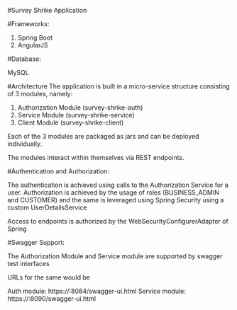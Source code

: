 #Survey Shrike Application

#Frameworks:

1. Spring Boot
2. AngularJS

#Database:

MySQL


#Architecture
The application is built in a micro-service structure consisting of 3 modules, namely:

1. Authorization Module (survey-shrike-auth)
2. Service Module (survey-shrike-service)
3. Client Module (survey-shrike-client)

Each of the 3 modules are packaged as jars and can be deployed individually.

The modules interact within themselves via REST endpoints.

#Authentication and Authorization:

The authentication is achieved using calls to the Authorization Service for a user.
Authorization is achieved by the usage of roles (BUSINESS_ADMIN and CUSTOMER) and the same is leveraged using Spring Security using a custom UserDetailsService

Access to endpoints is authorized by the WebSecurityConfigurerAdapter of Spring

#Swagger Support:

The Authorization Module and Service module are supported by swagger test interfaces

URLs for the same would be 

Auth module: https://<domain>:8084/swagger-ui.html
Service module: https://<domain>:8090/swagger-ui.html